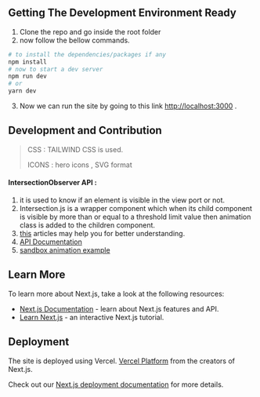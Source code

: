 
## Getting The Development Environment Ready

1. Clone the repo and go inside the root folder
2. now follow the bellow commands.

```bash
# to install the dependencies/packages if any
npm install
# now to start a dev server
npm run dev
# or
yarn dev
```
3. Now we can run the site by going to this link [http://localhost:3000](http://localhost:3000) .

## Development and Contribution
> CSS : TAILWIND CSS is used.
>
> ICONS : hero icons , SVG format

#### IntersectionObserver API :
1. it is used to know if an element is visible in the view port or not.
2. Intersection.js is a wrapper component which when its child component is visible by more than or equal to a threshold limit value then animation class is added to the children component.
3. [this](https://www.webtips.dev/webtips/react-hooks/element-in-viewport) articles may help you for better understanding.
4. [API Documentation](https://www.webtips.dev/webtips/react-hooks/element-in-viewport)
5. [sandbox animation example](https://codesandbox.io/s/useintersection-hook-forked-u51u8?file=/src/useIntersection.js)

## Learn More

To learn more about Next.js, take a look at the following resources:

- [Next.js Documentation](https://nextjs.org/docs) - learn about Next.js features and API.
- [Learn Next.js](https://nextjs.org/learn) - an interactive Next.js tutorial.

## Deployment
The site is deployed using Vercel. [Vercel Platform](https://vercel.com/new?utm_medium=default-template&filter=next.js&utm_source=create-next-app&utm_campaign=create-next-app-readme) from the creators of Next.js.

Check out our [Next.js deployment documentation](https://nextjs.org/docs/deployment) for more details.
